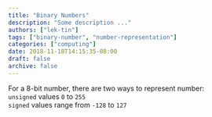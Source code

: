 ```yaml
---
title: "Binary Numbers"
description: "Some description ..."
authors: ["lek-tin"]
tags: ["binary-number", "number-representation"]
categories: ["computing"]
date: 2018-11-18T14:15:35-08:00
draft: false
archive: false
---
```

For a 8-bit number, there are two ways to represent number:  
`unsigned` values `0` to `255`  
`signed` values range from `-128` to `127`  
